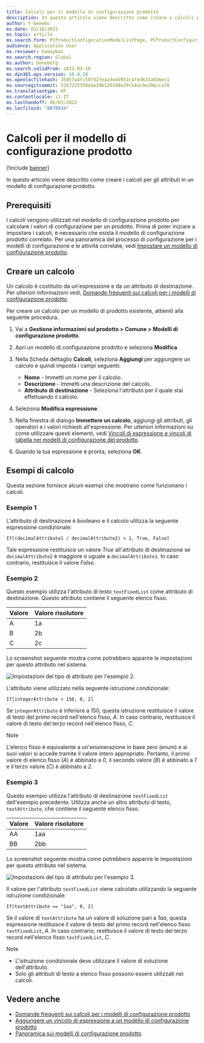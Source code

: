 ```yaml
---
title: Calcoli per il modello di configurazione prodotto
description: In questo articolo viene descritto come creare i calcoli per gli attributi in un modello di configurazione prodotto
author: t-benebo
ms.date: 03/18/2021
ms.topic: article
ms.search.form: PCProductConfigurationModelListPage, PCProductConfigurationModelDetails
audience: Application User
ms.reviewer: kamaybac
ms.search.region: Global
ms.author: benebotg
ms.search.validFrom: 2021-03-18
ms.dyn365.ops.version: 10.0.18
ms.openlocfilehash: 35057a4fc59732fea24e4d953cafed633a936ec1
ms.sourcegitcommit: 52b7225350daa29b1263d8e29c54ac9e20bcca70
ms.translationtype: HT
ms.contentlocale: it-IT
ms.lasthandoff: 06/03/2022
ms.locfileid: "8878934"
---
```

# <a name="product-configuration-model-calculations"></a>Calcoli per il modello di configurazione prodotto

[!include [banner](../includes/banner.md)]

In questo articolo viene descritto come creare i calcoli per gli attributi in un modello di configurazione prodotto.

## <a name="prerequisites"></a>Prerequisiti

I calcoli vengono utilizzati nel modello di configurazione prodotto per calcolare i valori di configurazione per un prodotto. Prima di poter iniziare a impostare i calcoli, è necessario che esista il modello di configurazione prodotto correlato. Per una panoramica del processo di configurazione per i modelli di configurazione e le attività correlate, vedi [Impostare un modello di configurazione prodotto](set-up-maintain-product-configuration-model.md).

## <a name="create-a-calculation"></a>Creare un calcolo

Un calcolo è costituito da un'espressione e da un attributo di destinazione. Per ulteriori informazioni vedi, [Domande frequenti sui calcoli per i modelli di configurazione prodotto](calculate-product-configuration-models.md).

Per creare un calcolo per un modello di prodotto esistente, attieniti alla seguente procedura.

1. Vai a **Gestione informazioni sul prodotto \> Comune \> Modelli di configurazione prodotto**.
1. Apri un modello di configurazione prodotto e seleziona **Modifica**.
1. Nella Scheda dettaglio **Calcoli**, seleziona **Aggiungi** per aggiungere un calcolo e quindi imposta i campi seguenti:

    - **Nome** - Immetti un nome per il calcolo.
    - **Descrizione** - Immetti una descrizione del calcolo.
    - **Attributo di destinazione** - Seleziona l'attributo per il quale stai effettuando il calcolo.

1. Seleziona **Modifica espressione**.
1. Nella finestra di dialogo **Immettere un calcolo**, aggiungi gli attributi, gli operatori e i valori richiesti all'espressione. Per ulteriori informazioni su come utilizzare questi elementi, vedi [Vincoli di espressione e vincoli di tabella nei modelli di configurazione del prodotto](expression-constraints-table-constraints-product-configuration-models.md).
1. Quando la tua espressione è pronta, seleziona **OK**.

## <a name="calculation-examples"></a>Esempi di calcolo

Questa sezione fornisce alcuni esempi che mostrano come funzionano i calcoli.

### <a name="example-1"></a>Esempio 1

L'attributo di destinazione è booleano e il calcolo utilizza la seguente espressione condizionale:

`If[(decimalAttribute1 / decimalAttribute2) < 1, True, False]`

Tale espressione restituisce un valore *True* all'attributo di destinazione se `decimalAttribute2` è maggiore o uguale a `decimalAttribute1`. In caso contrario, restituisce il valore *False*.

### <a name="example-2"></a>Esempio 2

Questo esempio utilizza l'attributo di testo `textFixedList` come attributo di destinazione. Questo attributo contiene il seguente elenco fisso.

| Valore | Valore risolutore |
|---|---|
| A | 1a |
| B | 2b |
| C | 2c |

Lo screenshot seguente mostra come potrebbero apparire le impostazioni per questo attributo nel sistema.

![Impostazioni del tipo di attributo per l'esempio 2.](media/model-calculations-example2.png "Impostazioni del tipo di attributo per l'esempio 2")

L'attributo viene utilizzato nella seguente istruzione condizionale:

`If[integerAttribute < 150, 0, 2]`

Se `integerAttribute` è inferiore a 150, questa istruzione restituisce il valore di testo del primo record nell'elenco fisso, *A*. In caso contrario, restituisce il valore di testo del terzo record nell'elenco fisso, *C*.

> [!NOTE]
> L'elenco fisso è equivalente a un'enumerazione in base zero (enum) e ai suoi valori si accede tramite il valore intero appropriato. Pertanto, il primo valore di elenco fisso (*A*) è abbinato a *0*, il secondo valore (*B*) è abbinato a *1* e il terzo valore (*C*) è abbinato a *2*.

### <a name="example-3"></a>Esempio 3

Questo esempio utilizza l'attributo di destinazione `textFixedList` dell'esempio precedente. Utilizza anche un altro attributo di testo, `textAttribute`, che contiene il seguente elenco fisso.

| Valore | Valore risolutore |
|---|---|
| AA | 1aa |
| BB | 2bb |

Lo screenshot seguente mostra come potrebbero apparire le impostazioni per questo attributo nel sistema.

![Impostazioni del tipo di attributo per l'esempio 3.](media/model-calculations-example3.png "Impostazioni del tipo di attributo per l'esempio 3")

Il valore per l'attributo `textFixedList` viene calcolato utilizzando la seguente istruzione condizionale:

`If[textAttribute == "1aa", 0, 2]`

Se il valore di `textAttribute` ha un valore di soluzione pari a *1aa*, questa espressione restituisce il valore di testo del primo record nell'elenco fisso `textFixedList`, *A*. In caso contrario, restituisce il valore di testo del terzo record nell'elenco fisso `textFixedList`, *C*.

> [!NOTE]
> - L'istruzione condizionale deve utilizzare il valore di soluzione dell'attributo.
> - Solo gli attributi di testo a elenco fisso possono essere utilizzati nei calcoli.

## <a name="see-also"></a>Vedere anche

- [Domande frequenti sui calcoli per i modelli di configurazione prodotto](calculate-product-configuration-models.md)
- [Aggiungere un vincolo di espressione a un modello di configurazione prodotto](tasks/add-expression-constraint-product-configuration-model.md)
- [Panoramica sui modelli di configurazione prodotto](product-configuration-models.md)
